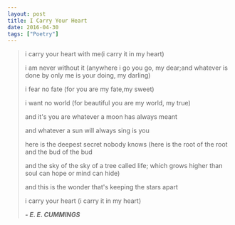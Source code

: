 ```yaml
---
layout: post
title: I Carry Your Heart
date: 2016-04-30
tags: ["Poetry"]
---
```


> i carry your heart with me(i carry it in my heart)> 
> i am never without it (anywhere i go you go, my dear;and whatever is done by only me is your doing, my darling)> 
> 
> i fear no fate (for you are my fate,my sweet)> 
> i want no world (for beautiful you are my world, my true)> 
> and it's you are whatever a moon has always meant> 
> and whatever a sun will always sing is you> 
> 
> here is the deepest secret nobody knows (here is the root of the root and the bud of the bud> 
> and the sky of the sky of a tree called life; which grows higher than soul can hope or mind can hide)> 
> 
> and this is the wonder that's keeping the stars apart> 
> i carry your heart (i carry it in my heart)> 
> 
> **_- E. E. CUMMINGS_**
